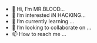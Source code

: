 - 👋 Hi, I’m MR.BLOOD...
- 👀 I’m interested iN HACKING...
- 🌱 I’m currently learning ...
- 💞️ I’m looking to collaborate on ...
- 📫 How to reach me ...

<!---
januafridi/januafridi is a ✨ special ✨ repository because its `README.md` (this file) appears on your GitHub profile.
You can click the Preview link to take a look at your changes.
--->
